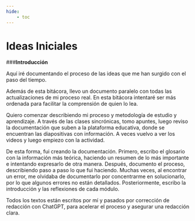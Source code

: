 ```yaml
---
hide:
    - toc
---
```


# Ideas Iniciales

###**Introducción**

Aquí iré documentando el proceso de las ideas que me han surgido con el paso del tiempo.

Además de esta bitácora, llevo un documento paralelo con todas las actualizaciones de mi proceso real. En esta bitácora intentaré ser más ordenada para facilitar la comprensión de quien lo lea.

Quiero comenzar describiendo mi proceso y metodología de estudio y aprendizaje. A través de las clases sincrónicas, tomo apuntes, luego reviso la documentación que suben a la plataforma educativa, donde se encuentran las diapositivas con información. A veces vuelvo a ver los videos y luego empiezo con la actividad.

De esta forma, fui creando la documentación. Primero, escribo el glosario con la información más teórica, haciendo un resumen de lo más importante e intentando expresarlo de otra manera. Después, documento el proceso, describiendo paso a paso lo que fui haciendo. Muchas veces, al encontrar un error, me olvidaba de documentarlo por concentrarme en solucionarlo, por lo que algunos errores no están detallados. Posteriormente, escribo la introducción y las reflexiones de cada módulo.

Todos los textos están escritos por mí y pasados por corrección de redacción con ChatGPT, para acelerar el proceso y asegurar una redacción clara.
